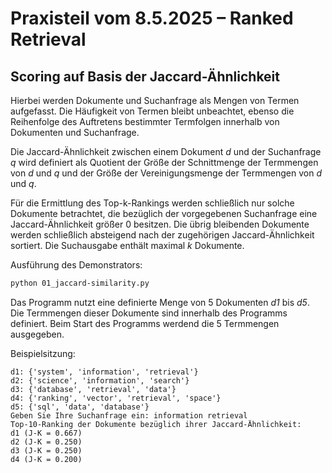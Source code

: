 # Praxisteil vom 8.5.2025 – Ranked Retrieval 

## Scoring auf Basis der Jaccard-Ähnlichkeit

Hierbei werden Dokumente und Suchanfrage als Mengen von Termen aufgefasst. Die Häufigkeit von Termen bleibt unbeachtet, ebenso die Reihenfolge des Auftretens bestimmter Termfolgen innerhalb von Dokumenten und Suchanfrage.

Die Jaccard-Ähnlichkeit zwischen einem Dokument _d_ und der Suchanfrage _q_ wird definiert als Quotient der Größe der Schnittmenge der Termmengen von _d_ und _q_ und der Größe der Vereinigungsmenge der Termmengen von _d_ und _q_.

Für die Ermittlung des Top-k-Rankings werden schließlich nur solche Dokumente betrachtet, die bezüglich der vorgegebenen Suchanfrage eine Jaccard-Ähnlichkeit größer 0 besitzen. Die übrig bleibenden Dokumente werden schließlich absteigend nach der zugehörigen Jaccard-Ähnlichkeit sortiert. Die Suchausgabe enthält maximal _k_ Dokumente.

Ausführung des Demonstrators:

```sh
python 01_jaccard-similarity.py
```

Das Programm nutzt eine definierte Menge von 5 Dokumenten _d1_ bis _d5_. Die Termmengen dieser Dokumente sind innerhalb des Programms definiert. Beim Start des Programms werdend die 5 Termmengen ausgegeben.

Beispielsitzung:

```
d1: {'system', 'information', 'retrieval'}
d2: {'science', 'information', 'search'}
d3: {'database', 'retrieval', 'data'}
d4: {'ranking', 'vector', 'retrieval', 'space'}
d5: {'sql', 'data', 'database'}
Geben Sie Ihre Suchanfrage ein: information retrieval
Top-10-Ranking der Dokumente bezüglich ihrer Jaccard-Ähnlichkeit:
d1 (J-K = 0.667)
d2 (J-K = 0.250)
d3 (J-K = 0.250)
d4 (J-K = 0.200)
```

